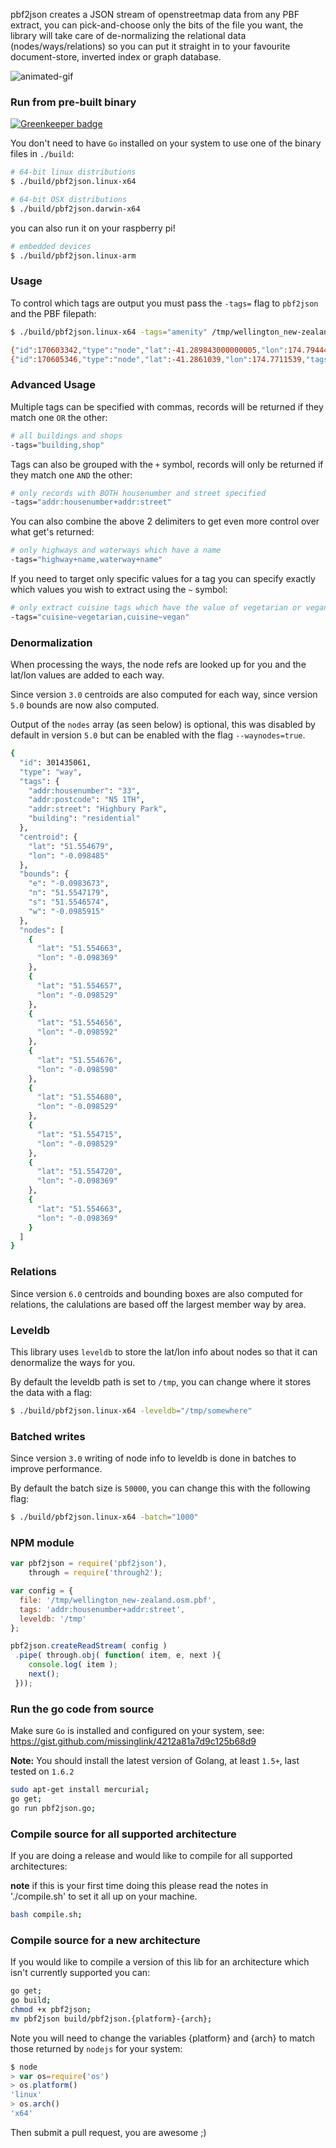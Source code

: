 
pbf2json creates a JSON stream of openstreetmap data from any PBF extract, you can pick-and-choose only the bits of the file you want, the library will take care of de-normalizing the relational data (nodes/ways/relations) so you can put it straight in to your favourite document-store, inverted index or graph database.

![animated-gif](http://missinglink.embed.s3.amazonaws.com/pbf2json-2.gif)

### Run from pre-built binary

[![Greenkeeper badge](https://badges.greenkeeper.io/pelias/pbf2json.svg)](https://greenkeeper.io/)

You don't need to have `Go` installed on your system to use one of the binary files in `./build`:

```bash
# 64-bit linux distributions
$ ./build/pbf2json.linux-x64
```

```bash
# 64-bit OSX distributions
$ ./build/pbf2json.darwin-x64
```

you can also run it on your raspberry pi!

```bash
# embedded devices
$ ./build/pbf2json.linux-arm
```

### Usage

To control which tags are output you must pass the `-tags=` flag to `pbf2json` and the PBF filepath:

```bash
$ ./build/pbf2json.linux-x64 -tags="amenity" /tmp/wellington_new-zealand.osm.pbf
```
```bash
{"id":170603342,"type":"node","lat":-41.289843000000005,"lon":174.7944402,"tags":{"amenity":"fountain","created_by":"Potlatch 0.5d","name":"Oriental Bay Fountain","source":"knowledge"},"timestamp":"0001-01-01T00:00:00Z"}
{"id":170605346,"type":"node","lat":-41.2861039,"lon":174.7711539,"tags":{"amenity":"fountain","created_by":"Potlatch 0.10c","source":"knowledge"},"timestamp":"0001-01-01T00:00:00Z"}
```

### Advanced Usage

Multiple tags can be specified with commas, records will be returned if they match one `OR` the other:

```bash
# all buildings and shops
-tags="building,shop"
```

Tags can also be grouped with the `+` symbol, records will only be returned if they match one `AND` the other:

```bash
# only records with BOTH housenumber and street specified
-tags="addr:housenumber+addr:street"
```

You can also combine the above 2 delimiters to get even more control over what get's returned:

```bash
# only highways and waterways which have a name
-tags="highway+name,waterway+name"
```

If you need to target only specific values for a tag you can specify exactly which values you wish to extract using the `~` symbol:

```bash
# only extract cuisine tags which have the value of vegetarian or vegan
-tags="cuisine~vegetarian,cuisine~vegan"
```

### Denormalization

When processing the ways, the node refs are looked up for you and the lat/lon values are added to each way.

Since version `3.0` centroids are also computed for each way, since version `5.0` bounds are now also computed.

Output of the `nodes` array (as seen below) is optional, this was disabled by default in version `5.0` but can be enabled with the flag `--waynodes=true`.

```bash
{
  "id": 301435061,
  "type": "way",
  "tags": {
    "addr:housenumber": "33",
    "addr:postcode": "N5 1TH",
    "addr:street": "Highbury Park",
    "building": "residential"
  },
  "centroid": {
    "lat": "51.554679",
    "lon": "-0.098485"
  },
  "bounds": {
    "e": "-0.0983673",
    "n": "51.5547179",
    "s": "51.5546574",
    "w": "-0.0985915"
  },
  "nodes": [
    {
      "lat": "51.554663",
      "lon": "-0.098369"
    },
    {
      "lat": "51.554657",
      "lon": "-0.098529"
    },
    {
      "lat": "51.554656",
      "lon": "-0.098592"
    },
    {
      "lat": "51.554676",
      "lon": "-0.098590"
    },
    {
      "lat": "51.554680",
      "lon": "-0.098529"
    },
    {
      "lat": "51.554715",
      "lon": "-0.098529"
    },
    {
      "lat": "51.554720",
      "lon": "-0.098369"
    },
    {
      "lat": "51.554663",
      "lon": "-0.098369"
    }
  ]
}
```

### Relations

Since version `6.0` centroids and bounding boxes are also computed for relations, the calulations are based off the largest member way by area.

### Leveldb

This library uses `leveldb` to store the lat/lon info about nodes so that it can denormalize the ways for you.

By default the leveldb path is set to `/tmp`, you can change where it stores the data with a flag:

```bash
$ ./build/pbf2json.linux-x64 -leveldb="/tmp/somewhere"
```

### Batched writes

Since version `3.0` writing of node info to leveldb is done in batches to improve performance.

By default the batch size is `50000`, you can change this with the following flag:

```bash
$ ./build/pbf2json.linux-x64 -batch="1000"
```

### NPM module

```javascript
var pbf2json = require('pbf2json'),
    through = require('through2');

var config = {
  file: '/tmp/wellington_new-zealand.osm.pbf',
  tags: 'addr:housenumber+addr:street',
  leveldb: '/tmp'
};

pbf2json.createReadStream( config )
 .pipe( through.obj( function( item, e, next ){
    console.log( item );
    next();
 }));
```

### Run the go code from source

Make sure `Go` is installed and configured on your system, see: https://gist.github.com/missinglink/4212a81a7d9c125b68d9

**Note:** You should install the latest version of Golang, at least `1.5+`, last tested on `1.6.2`

```bash
sudo apt-get install mercurial;
go get;
go run pbf2json.go;
```

### Compile source for all supported architecture

If you are doing a release and would like to compile for all supported architectures:

**note** if this is your first time doing this please read the notes in './compile.sh' to set it all up on your machine.

```bash
bash compile.sh;
```

### Compile source for a new architecture

If you would like to compile a version of this lib for an architecture which isn't currently supported you can:

```bash
go get;
go build;
chmod +x pbf2json;
mv pbf2json build/pbf2json.{platform}-{arch};
```

Note you will need to change the variables {platform} and {arch} to match those returned by `nodejs` for your system:

```javascript
$ node
> var os=require('os')
> os.platform()
'linux'
> os.arch()
'x64'
```

Then submit a pull request, you are awesome ;)
